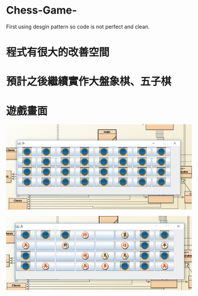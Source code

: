 # Chess-Game-
First using desgin pattern so code is not perfect and clean.


# 程式有很大的改善空間

# 預計之後繼續實作大盤象棋、五子棋

# 遊戲畫面

![Alt text](chess_start.PNG)

![Alt text](chess_in.PNG)
